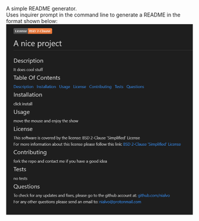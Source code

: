 A simple README generator.<br>
Uses inquirer prompt in the command line to generate a README in the format shown below:<br>
<img src="./images/Capture.PNG" alt="generated README">